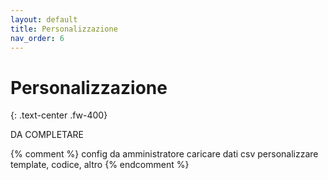 ```yaml
---
layout: default
title: Personalizzazione
nav_order: 6
---
```


# Personalizzazione
{: .text-center .fw-400}

DA COMPLETARE

{% comment %}
  config da amministratore
  caricare dati csv
  personalizzare template, codice, altro
{% endcomment %}
